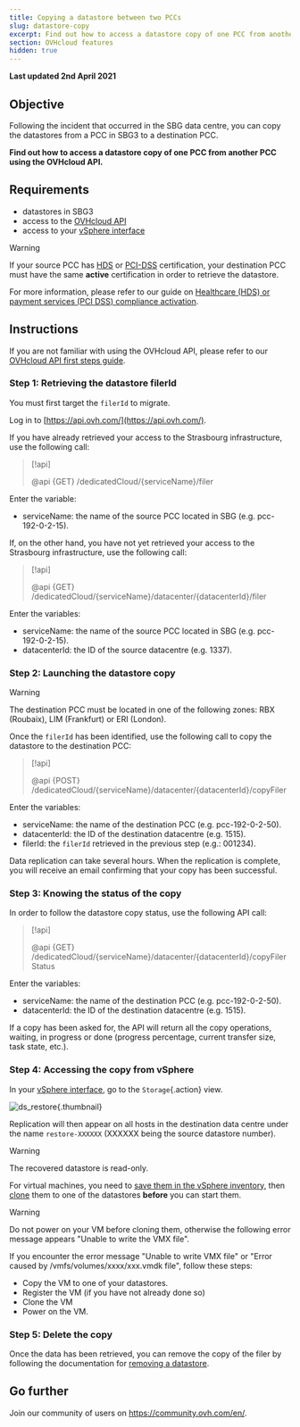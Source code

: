 ```yaml
---
title: Copying a datastore between two PCCs
slug: datastore-copy
excerpt: Find out how to access a datastore copy of one PCC from another PCC via the OVHcloud API
section: OVHcloud features
hidden: true
---
```


**Last updated 2nd April 2021**

## Objective

Following the incident that occurred in the SBG data centre, you can copy the datastores from a PCC in SBG3 to a destination PCC.

**Find out how to access a datastore copy of one PCC from another PCC using the OVHcloud API.**

## Requirements

- datastores in SBG3
- access to the [OVHcloud API](https://api.ovh.com/)
- access to your [vSphere interface](../login-vsphere-interface/)

> [!warning]
>
> If your source PCC has [HDS](https://www.ovhcloud.com/en-gb/enterprise/certification-conformity/hds/) or [PCI-DSS](https://www.ovhcloud.com/en-gb/enterprise/certification-conformity/pci-dss/) certification, your destination PCC must have the same **active** certification in order to retrieve the datastore.
>
> For more information, please refer to our guide on [Healthcare (HDS) or payment services (PCI DSS) compliance activation](../activate-pci-dss-option/).
>

## Instructions

If you are not familiar with using the OVHcloud API, please refer to our [OVHcloud API first steps guide](../../api/first-steps-with-ovh-api/).

### Step 1: Retrieving the datastore filerId

You must first target the `filerId` to migrate.

Log in to [https://api.ovh.com/](https://api.ovh.com/).

If you have already retrieved your access to the Strasbourg infrastructure, use the following call:

> [!api]
>
> @api {GET} /dedicatedCloud/{serviceName}/filer

Enter the variable:

- serviceName: the name of the source PCC located in SBG (e.g. pcc-192-0-2-15).

If, on the other hand, you have not yet retrieved your access to the Strasbourg infrastructure, use the following call:

> [!api]
>
> @api {GET} /dedicatedCloud/{serviceName}/datacenter/{datacenterId}/filer

Enter the variables:

- serviceName: the name of the source PCC located in SBG (e.g. pcc-192-0-2-15).
- datacenterId: the ID of the source datacentre (e.g. 1337).

### Step 2: Launching the datastore copy

> [!warning]
>
> The destination PCC must be located in one of the following zones: RBX (Roubaix), LIM (Frankfurt) or ERI (London).
>

Once the `filerId` has been identified, use the following call to copy the datastore to the destination PCC:

> [!api]
>
> @api {POST} /dedicatedCloud/{serviceName}/datacenter/{datacenterId}/copyFiler

Enter the variables:

- serviceName: the name of the destination PCC (e.g. pcc-192-0-2-50).
- datacenterId: the ID of the destination datacentre (e.g. 1515).
- filerId: the `filerId` retrieved in the previous step (e.g.: 001234).

Data replication can take several hours. When the replication is complete, you will receive an email confirming that your copy has been successful.

### Step 3: Knowing the status of the copy

In order to follow the datastore copy status, use the following API call:

> [!api]
>
> @api {GET} /dedicatedCloud/{serviceName}/datacenter/{datacenterId}/copyFilerStatus

Enter the variables:

- serviceName: the name of the destination PCC (e.g. pcc-192-0-2-50).
- datacenterId: the ID of the destination datacentre (e.g. 1515).

If a copy has been asked for, the API will return all the copy operations, waiting, in progress or done (progress percentage, current transfer size, task state, etc.).

### Step 4: Accessing the copy from vSphere

In your [vSphere interface](../login-vsphere-interface/), go to the `Storage`{.action} view.

![ds_restore](images/ds-restore.png){.thumbnail}

Replication will then appear on all hosts in the destination data centre under the name `restore-XXXXXX` (XXXXXX being the source datastore number).

> [!warning]
>
> The recovered datastore is read-only.
>

For virtual machines, you need to [save them in the vSphere inventory](../vsphere-register-vm-vmx/), then [clone](../clone-a-vm/) them to one of the datastores **before** you can start them.

> [!warning]
> Do not power on your VM before cloning them, otherwise the following error message appears "Unable to write the VMX file".
>

If you encounter the error message "Unable to write VMX file" or "Error caused by /vmfs/volumes/xxxx/xxx.vmdk file", follow these steps:

- Copy the VM to one of your datastores.
- Register the VM (if you have not already done so)
- Clone the VM
- Power on the VM.

### Step 5: Delete the copy

Once the data has been retrieved, you can remove the copy of the filer by following the documentation for [removing a datastore](../remove-data-store/).

## Go further

Join our community of users on <https://community.ovh.com/en/>.
